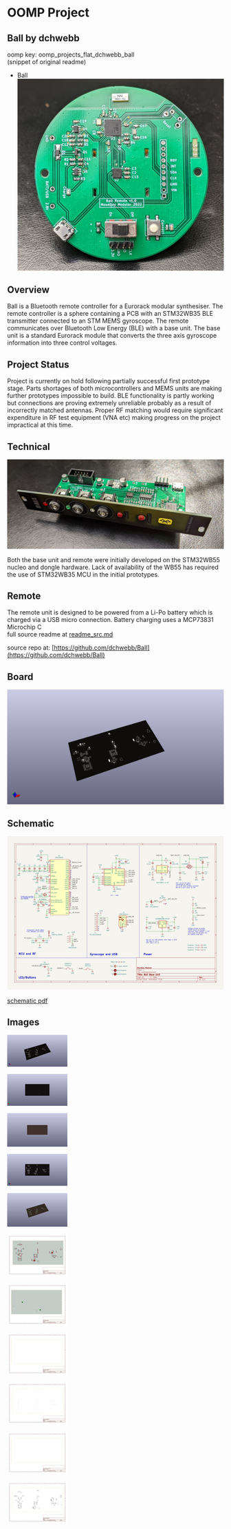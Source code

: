# OOMP Project  
## Ball  by dchwebb  
  
oomp key: oomp_projects_flat_dchwebb_ball  
(snippet of original readme)  
  
- Ball  
![Image](https://raw.githubusercontent.com/dchwebb/Ball/main/pictures/ball_remote.jpg "icon")  
  
Overview  
--------  
  
Ball is a Bluetooth remote controller for a Eurorack modular synthesiser. The remote controller is a sphere containing a PCB with an STM32WB35 BLE transmitter connected to an STM MEMS gyroscope. The remote communicates over Bluetooth Low Energy (BLE) with a base unit. The base unit is a standard Eurorack module that converts the three axis gyroscope information into three control voltages.  
  
Project Status  
--------------  
  
Project is currently on hold following partially successful first prototype stage. Parts shortages of both microcontrollers and MEMS units are making further prototypes impossible to build. BLE functionality is partly working but connections are proving extremely unreliable probably as a result of incorrectly matched antennas. Proper RF matching would require significant expenditure in RF test equipment (VNA etc) making progress on the project impractical at this time.  
  
Technical  
---------  
![Image](https://raw.githubusercontent.com/dchwebb/Ball/main/pictures/ball_base.jpg "icon")  
  
Both the base unit and remote were initially developed on the STM32WB55 nucleo and dongle hardware. Lack of availability of the WB55 has required the use of STM32WB35 MCU in the initial prototypes.  
  
Remote  
------  
  
The remote unit is designed to be powered from a Li-Po battery which is charged via a USB micro connection. Battery charging uses a MCP73831 Microchip C  
  full source readme at [readme_src.md](readme_src.md)  
  
source repo at: [https://github.com/dchwebb/Ball](https://github.com/dchwebb/Ball)  
## Board  
  
[![working_3d.png](working_3d_600.png)](working_3d.png)  
## Schematic  
  
[![working_schematic.png](working_schematic_600.png)](working_schematic.png)  
  
[schematic pdf](working_schematic.pdf)  
## Images  
  
[![working_3d.png](working_3d_140.png)](working_3d.png)  
  
[![working_3d_back.png](working_3d_back_140.png)](working_3d_back.png)  
  
[![working_3D_bottom.png](working_3D_bottom_140.png)](working_3D_bottom.png)  
  
[![working_3d_front.png](working_3d_front_140.png)](working_3d_front.png)  
  
[![working_3D_top.png](working_3D_top_140.png)](working_3D_top.png)  
  
[![working_assembly_page_01.png](working_assembly_page_01_140.png)](working_assembly_page_01.png)  
  
[![working_assembly_page_02.png](working_assembly_page_02_140.png)](working_assembly_page_02.png)  
  
[![working_assembly_page_03.png](working_assembly_page_03_140.png)](working_assembly_page_03.png)  
  
[![working_assembly_page_04.png](working_assembly_page_04_140.png)](working_assembly_page_04.png)  
  
[![working_assembly_page_05.png](working_assembly_page_05_140.png)](working_assembly_page_05.png)  
  
[![working_assembly_page_06.png](working_assembly_page_06_140.png)](working_assembly_page_06.png)  
